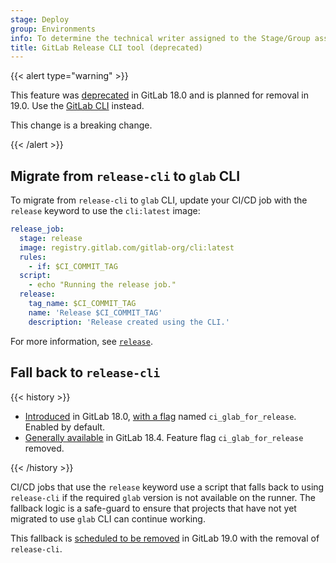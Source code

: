 ```yaml
---
stage: Deploy
group: Environments
info: To determine the technical writer assigned to the Stage/Group associated with this page, see https://handbook.gitlab.com/handbook/product/ux/technical-writing/#assignments
title: GitLab Release CLI tool (deprecated)
---
```


<!--- start_remove The following content will be removed on remove_date: '2026-06-19' -->

{{< alert type="warning" >}}

This feature was [deprecated](https://gitlab.com/gitlab-org/cli/-/issues/7859) in GitLab 18.0
and is planned for removal in 19.0. Use the [GitLab CLI](../../../editor_extensions/gitlab_cli/_index.md) instead.

This change is a breaking change.

{{< /alert >}}

## Migrate from `release-cli` to `glab` CLI

To migrate from `release-cli` to `glab` CLI,
update your CI/CD job with the `release` keyword to use the `cli:latest` image:

```yaml
release_job:
  stage: release
  image: registry.gitlab.com/gitlab-org/cli:latest
  rules:
    - if: $CI_COMMIT_TAG
  script:
    - echo "Running the release job."
  release:
    tag_name: $CI_COMMIT_TAG
    name: 'Release $CI_COMMIT_TAG'
    description: 'Release created using the CLI.'
```

For more information, see [`release`](../../../ci/yaml/_index.md#release).

## Fall back to `release-cli`

{{< history >}}

- [Introduced](https://gitlab.com/gitlab-org/gitlab/-/issues/524346) in GitLab 18.0, [with a flag](../../../administration/feature_flags/_index.md) named `ci_glab_for_release`. Enabled by default.
- [Generally available](https://gitlab.com/gitlab-org/gitlab/-/issues/537398) in GitLab 18.4. Feature flag `ci_glab_for_release` removed.

{{< /history >}}

CI/CD jobs that use the `release` keyword use a script that falls back to using `release-cli`
if the required `glab` version is not available on the runner. The fallback logic
is a safe-guard to ensure that projects that have not yet migrated to use `glab` CLI
can continue working.

This fallback is [scheduled to be removed](https://gitlab.com/gitlab-org/gitlab/-/issues/537919)
in GitLab 19.0 with the removal of `release-cli`.

<!--- end_remove -->
